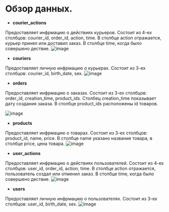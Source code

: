 # Обзор данных.
- **courier_actions**

Предоставляет инфрмацию о действиях курьеров. Состоит из 4-ех столбцов: courier_id, order_id, action, time. В столбце action отражается, курьер принял или доставил заказ. В столбце time, когда было совершено дествие.
![image](https://github.com/bdi2503/SQL_works_online_grocery_store/assets/142053096/51ddff4c-5c69-4e0d-a0f3-9371c1b4351f)

- **couriers**

Предоставляет личную инфрмацию о курьерах. Состоит из 3-ех столбцов: courier_id, birth_date, sex.
![image](https://github.com/bdi2503/SQL_works_online_grocery_store/assets/142053096/a13fec0f-1479-4afc-93b3-ca56401c503c)

- **orders**

Предоставляет инфрмацию о заказах. Состоит из 3-ех столбцов: order_id, creation_time, product_ids. Столбец creation_time показывает дату создания заказа. В столбце product_ids расположены id товаров.

![image](https://github.com/bdi2503/SQL_works_online_grocery_store/assets/142053096/00211c71-ad9c-4a2b-b9cc-399b3bfb921d)

- **products**

Предоставляет инфрмацию о товарах. Состоит из 3-ех столбцов: product_id, name, price. В столбце name указано название товара, в столбце price, цена товара. 
![image](https://github.com/bdi2503/SQL_works_online_grocery_store/assets/142053096/86586727-906d-4413-a195-24f12009f14c)

- **user_actions**

Предоставляет инфрмацию о действиях пользователей. Состоит из 4-ех столбцов: user_id, order_id, action, time. В столбце action отражается, пользователь создал или отменил заказ. В столбце time, когда было совершено дествие.
![image](https://github.com/bdi2503/SQL_works_online_grocery_store/assets/142053096/95198f39-b31d-4206-ab60-3290ae32d075)

- **users**

Предоставляет личную инфрмацию о пользователях. Состоит из 3-ех столбцов: user_id, birth_date, sex.
![image](https://github.com/bdi2503/SQL_works_online_grocery_store/assets/142053096/daf0a253-b536-4d6a-b68c-06232e182ddd)



  


